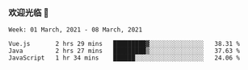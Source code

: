 ### 欢迎光临 👋

<!--
**lianganqing/lianganqing** is a ✨ _special_ ✨ repository because its `README.md` (this file) appears on your GitHub profile.

Here are some ideas to get you started:

- 🔭 I’m currently working on ...
- 🌱 I’m currently learning ...
- 👯 I’m looking to collaborate on ...
- 🤔 I’m looking for help with ...
- 💬 Ask me about ...
- 📫 How to reach me: ...
- 😄 Pronouns: ...
- ⚡ Fun fact: ...
-->
<!--START_SECTION:waka-->
```text
Week: 01 March, 2021 - 08 March, 2021

Vue.js       2 hrs 29 mins   █████████▓░░░░░░░░░░░░░░░   38.31 % 
Java         2 hrs 27 mins   █████████▒░░░░░░░░░░░░░░░   37.63 % 
JavaScript   1 hr 34 mins    ██████░░░░░░░░░░░░░░░░░░░   24.06 % 
```
<!--END_SECTION:waka-->

